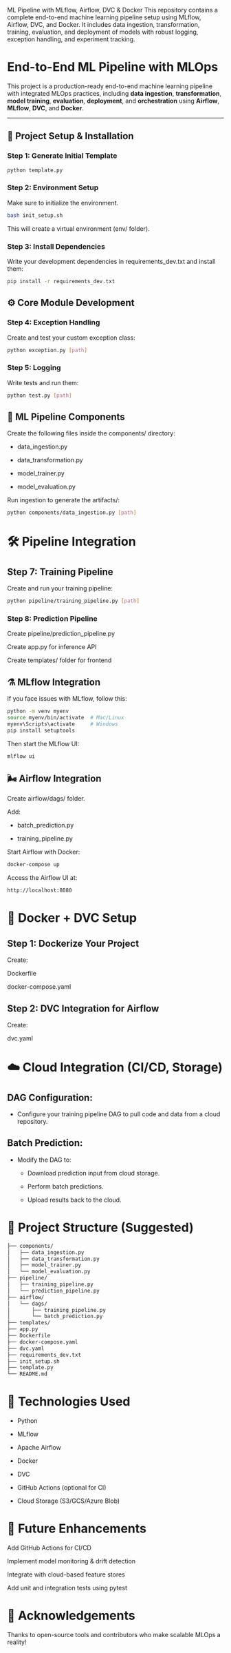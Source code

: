 ML Pipeline with MLflow, Airflow, DVC & Docker
This repository contains a complete end-to-end machine learning pipeline setup using MLflow, Airflow, DVC, and Docker. It includes data ingestion, transformation, training, evaluation, and deployment of models with robust logging, exception handling, and experiment tracking.



#  End-to-End ML Pipeline with MLOps

This project is a production-ready end-to-end machine learning pipeline with integrated MLOps practices, including **data ingestion**, **transformation**, **model training**, **evaluation**, **deployment**, and **orchestration** using **Airflow**, **MLflow**, **DVC**, and **Docker**.

---

## 🚀 Project Setup & Installation

### Step 1: Generate Initial Template
```bash
python template.py

```

###  Step 2: Environment Setup
Make sure to initialize the environment.

```bash
bash init_setup.sh

```

This will create a virtual environment (env/ folder).

### Step 3: Install Dependencies

Write your development dependencies in requirements_dev.txt and install them:

``` bash 
pip install -r requirements_dev.txt

```

## ⚙️ Core Module Development 

### Step 4: Exception Handling

Create and test your custom exception class:

``` bash 
python exception.py [path]

```

### Step 5: Logging

Write tests and run them:

``` bash 
python test.py [path]

```


## 🧩 ML Pipeline Components
Create the following files inside the components/ directory:

* data_ingestion.py

* data_transformation.py

* model_trainer.py

* model_evaluation.py

Run ingestion to generate the artifacts/:

``` bash 
python components/data_ingestion.py [path]


```

# 🛠️ Pipeline Integration

## Step 7: Training Pipeline

Create and run your training pipeline:

``` bash 
python pipeline/training_pipeline.py [path]


```

### Step 8: Prediction Pipeline
Create pipeline/prediction_pipeline.py

Create app.py for inference API

Create templates/ folder for frontend

## ⚗️ MLflow Integration
If you face issues with MLflow, follow this:

``` bash 
python -m venv myenv
source myenv/bin/activate  # Mac/Linux
myenv\Scripts\activate     # Windows
pip install setuptools


```

Then start the MLflow UI:

``` bash 
mlflow ui


```


## 🌬️ Airflow Integration
Create airflow/dags/ folder.

Add:

 * batch_prediction.py

 * training_pipeline.py

Start Airflow with Docker:

``` bash 
docker-compose up

```

Access the Airflow UI at:

``` bash 
http://localhost:8080

```


# 🐳 Docker + DVC Setup

## Step 1: Dockerize Your Project
Create:

Dockerfile

docker-compose.yaml

## Step 2: DVC Integration for Airflow
Create:

dvc.yaml


# ☁️ Cloud Integration (CI/CD, Storage)
## DAG Configuration:

* Configure your training pipeline DAG to pull code and data from a cloud repository.

## Batch Prediction:
* Modify the DAG to:

   * Download prediction input from cloud storage.

   * Perform batch predictions.

   * Upload results back to the cloud.


# 📁 Project Structure (Suggested)


``` bash 
├── components/
│   ├── data_ingestion.py
│   ├── data_transformation.py
│   ├── model_trainer.py
│   └── model_evaluation.py
├── pipeline/
│   ├── training_pipeline.py
│   └── prediction_pipeline.py
├── airflow/
│   └── dags/
│       ├── training_pipeline.py
│       └── batch_prediction.py
├── templates/
├── app.py
├── Dockerfile
├── docker-compose.yaml
├── dvc.yaml
├── requirements_dev.txt
├── init_setup.sh
├── template.py
└── README.md

```

# 🧠 Technologies Used

* Python

* MLflow

* Apache Airflow

* Docker

* DVC

* GitHub Actions (optional for CI)

* Cloud Storage (S3/GCS/Azure Blob)

# 📌 Future Enhancements

Add GitHub Actions for CI/CD

Implement model monitoring & drift detection

Integrate with cloud-based feature stores

Add unit and integration tests using pytest

# 🙌 Acknowledgements

Thanks to open-source tools and contributors who make scalable MLOps a reality!




